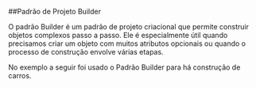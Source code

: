 ##Padrão de Projeto Builder

O padrão Builder é um padrão de projeto criacional que permite construir objetos complexos passo a passo. Ele é especialmente útil quando precisamos criar um objeto com muitos atributos opcionais ou quando o processo de construção envolve várias etapas.

No exemplo a seguir foi usado o Padrão Builder para há construção de carros.